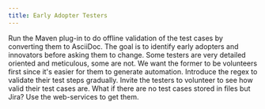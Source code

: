 ```yaml
---
title: Early Adopter Testers
---
```


Run the Maven plug-in to do offline validation of the test cases by converting them to AsciiDoc. The goal is to identify early adopters and innovators before asking them to change. Some testers are very detailed oriented and meticulous, some are not. We want the former to be volunteers first since it's easier for them to generate automation. Introduce the regex to validate their test steps gradually. Invite the testers to volunteer to see how valid their test cases are. What if there are no test cases stored in files but Jira? Use the web-services to get them. 
